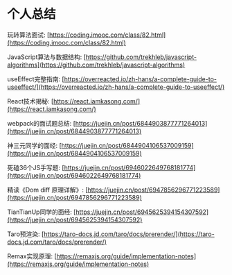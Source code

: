 # 个人总结

玩转算法面试:
[https://coding.imooc.com/class/82.html](https://coding.imooc.com/class/82.html)

JavaScript算法与数据结构:
[https://github.com/trekhleb/javascript-algorithms](https://github.com/trekhleb/javascript-algorithms)

useEffect完整指南:
[https://overreacted.io/zh-hans/a-complete-guide-to-useeffect/](https://overreacted.io/zh-hans/a-complete-guide-to-useeffect/)

React技术揭秘:
[https://react.iamkasong.com/](https://react.iamkasong.com/)

webpack的面试题总结:
[https://juejin.cn/post/6844903877771264013](https://juejin.cn/post/6844903877771264013)

神三元同学的面经:
[https://juejin.cn/post/6844904106537009159](https://juejin.cn/post/6844904106537009159)

死磕36个JS手写题:
[https://juejin.cn/post/6946022649768181774](https://juejin.cn/post/6946022649768181774)

精读《Dom diff 原理详解》:
[https://juejin.cn/post/6947856296771223589](https://juejin.cn/post/6947856296771223589)

TianTianUp同学的面经:
[https://juejin.cn/post/6945625394154307592](https://juejin.cn/post/6945625394154307592)

Taro预渲染:
[https://taro-docs.jd.com/taro/docs/prerender/](https://taro-docs.jd.com/taro/docs/prerender/)

Remax实现原理:
[https://remaxjs.org/guide/implementation-notes](https://remaxjs.org/guide/implementation-notes)
